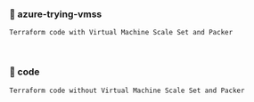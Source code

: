 ### 📂 azure-trying-vmss
```
Terraform code with Virtual Machine Scale Set and Packer
```
<br>

### 📂 code

```
Terraform code without Virtual Machine Scale Set and Packer
```
